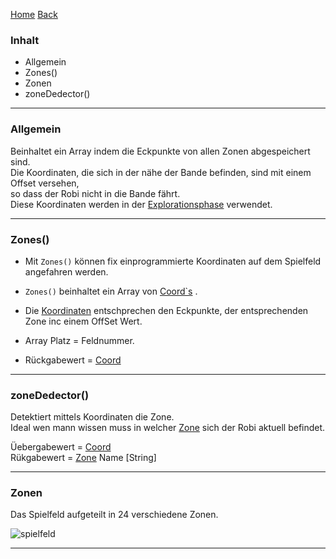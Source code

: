 [Home](home) [Back](WikiSolidus)



### Inhalt ###
 - Allgemein
 - Zones()
 - Zonen
 - zoneDedector()  

----------

### Allgemein ###

Beinhaltet ein Array indem die Eckpunkte von allen Zonen abgespeichert sind.  
Die Koordinaten, die sich in der nähe der Bande befinden, sind mit einem Offset versehen,  
so dass der Robi nicht in die Bande fährt.  
Diese Koordinaten werden in der [Explorationsphase](ExploControll) verwendet.

----------

### Zones() ###

 - Mit `Zones()` können fix einprogrammierte Koordinaten auf dem Spielfeld angefahren werden.

 - `Zones()` beinhaltet ein Array von [Coord`s](Coord) .
 - Die [Koordinaten](Coord) entschprechen den Eckpunkte, der entsprechenden Zone inc einem OffSet Wert.


 - Array Platz = Feldnummer.
 - Rückgabewert = [Coord](Coord)


----------
### zoneDedector() ###

Detektiert mittels Koordinaten die Zone.  
Ideal wen mann wissen muss in welcher [Zone](Zones) sich der Robi aktuell befindet.   

Üebergabewert = [Coord](Coord)   
Rükgabewert = [Zone](Zones) Name [String]


----------

### Zonen ###

Das Spielfeld aufgeteilt in 24 verschiedene Zonen.  

![spielfeld](https://gitlab.com/solidus/hefei/uploads/9c16481551f1f62c1524b4e1deed6891/spielfeld.PNG)

----------

